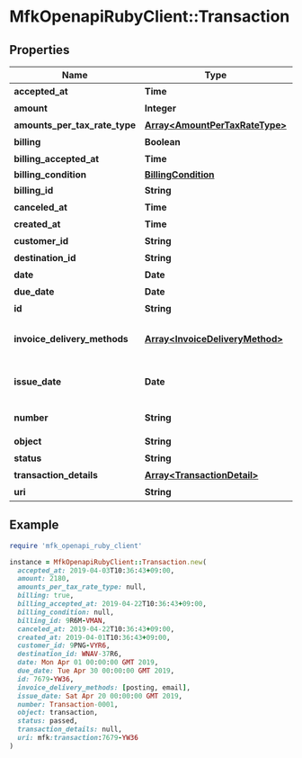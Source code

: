 # MfkOpenapiRubyClient::Transaction

## Properties

| Name | Type | Description | Notes |
| ---- | ---- | ----------- | ----- |
| **accepted_at** | **Time** | 債権譲受日時です。 | [optional] |
| **amount** | **Integer** | 取引の合計金額です。**税込**金額になります。 | [optional] |
| **amounts_per_tax_rate_type** | [**Array&lt;AmountPerTaxRateType&gt;**](AmountPerTaxRateType.md) | 各税率種別毎の**税込**の合計金額です。各税率種別の取引明細行の小計を合計した値の税込金額になっています。 | [optional] |
| **billing** | **Boolean** | 請求対象であるかをboolean値で表します。&#x60;true&#x60;の場合請求対象で、&#x60;false&#x60;の場合は請求対象ではないことを表します。 | [optional] |
| **billing_accepted_at** | **Time** | 請求依頼受領日時です。請求対象になった日時を表します。請求対象でない場合は空になります。 | [optional] |
| **billing_condition** | [**BillingCondition**](BillingCondition.md) |  | [optional] |
| **billing_id** | **String** | 請求IDです。請求書にまとめられる単位のIDです。同じ請求IDを持つ取引とまとめられて請求書に記載されます。 | [optional] |
| **canceled_at** | **Time** | 取引がキャンセルされた日時です。未キャンセルの場合は空になります。 | [optional] |
| **created_at** | **Time** | 取引が登録された日時です。 | [optional] |
| **customer_id** | **String** | 顧客IDです。 | [optional] |
| **destination_id** | **String** | 請求先IDです。取引の請求先を示します。 | [optional] |
| **date** | **Date** | 取引日です。売り手様と顧客様の間で取引を行った日付です。 | [optional] |
| **due_date** | **Date** | 支払期限です。この日付を超えてMoney Forward Kessaiへの入金が確認できない場合は未入金になります。 | [optional] |
| **id** | **String** | 取引IDです。一意の識別子として自動で付与されます。 | [optional] |
| **invoice_delivery_methods** | [**Array&lt;InvoiceDeliveryMethod&gt;**](InvoiceDeliveryMethod.md) | 請求書送付方法です。郵送(posting) またはメール送付(email)のうちから少なくとも１つになります。どちらも選択された場合、どちらの方法でも送付されます。 また、各取引で指定しなかった送付方法でも、請求にまとまった取引のうちでその送付方法を選択しているものがあれば、そちらの送付方法も採用されます。 | [optional] |
| **issue_date** | **Date** | 請求書発行日です。請求書発送日については&lt;a href&#x3D;\&quot;https://support.mfkessai.co.jp/hc/ja/articles/900002297303-%E8%AB%8B%E6%B1%82%E6%9B%B8%E7%99%BA%E8%A1%8C%E6%97%A5%E3%81%AB%E3%81%A4%E3%81%84%E3%81%A6\&quot; target&#x3D;\&quot;_blank\&quot;&gt;請求書発行日について&lt;/a&gt;を参照ください。 | [optional] |
| **number** | **String** | 取引に付与できる任意の取引番号です。Money Forward Kessaiが自動で付与する取引IDとは別で、売り手様が独自に管理する識別子を登録することができます。ただし、売り手様の所有する取引間で一意である必要があります。 | [optional] |
| **object** | **String** | このObjectの種別を示します。ここでは必ず&#x60;transaction&#x60;が入ります。 | [optional] |
| **status** | **String** | 取引ステータスです。審査中(&#x60;unexamined&#x60;)、審査通過(&#x60;passed&#x60;)、審査否決(&#x60;rejected&#x60;)、キャンセル済(&#x60;canceled&#x60;)があります。 | [optional] |
| **transaction_details** | [**Array&lt;TransactionDetail&gt;**](TransactionDetail.md) | 取引明細行です。 | [optional] |
| **uri** | **String** | 取引URIです。すべてのリソースで一意の識別子として自動で付与されます。 | [optional] |

## Example

```ruby
require 'mfk_openapi_ruby_client'

instance = MfkOpenapiRubyClient::Transaction.new(
  accepted_at: 2019-04-03T10:36:43+09:00,
  amount: 2180,
  amounts_per_tax_rate_type: null,
  billing: true,
  billing_accepted_at: 2019-04-22T10:36:43+09:00,
  billing_condition: null,
  billing_id: 9R6M-VMAN,
  canceled_at: 2019-04-22T10:36:43+09:00,
  created_at: 2019-04-01T10:36:43+09:00,
  customer_id: 9PNG-VYR6,
  destination_id: WNAV-37R6,
  date: Mon Apr 01 00:00:00 GMT 2019,
  due_date: Tue Apr 30 00:00:00 GMT 2019,
  id: 7679-YW36,
  invoice_delivery_methods: [posting, email],
  issue_date: Sat Apr 20 00:00:00 GMT 2019,
  number: Transaction-0001,
  object: transaction,
  status: passed,
  transaction_details: null,
  uri: mfk:transaction:7679-YW36
)
```

